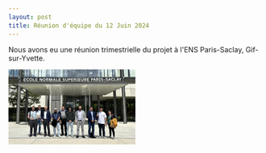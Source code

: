 ```yaml
---
layout: post
title: Réunion d'équipe du 12 Juin 2024
---
```



Nous avons eu une réunion trimestrielle du projet à l'ENS Paris-Saclay, Gif-sur-Yvette. 

<div class="image-row">
    <div class="image-column">
        <a href="/public/ens.png" target="_blank">
            <img src="/public/ens.png" alt="Cliquez pour voir la photo" style="width: 50%; height: auto;">
        </a>
    </div>
</div>


